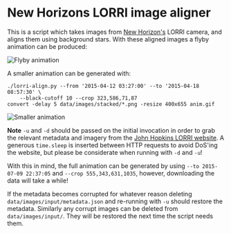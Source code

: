 # New Horizons LORRI image aligner

This is a script which takes images from [New Horizon's](https://en.wikipedia.org/wiki/New_Horizons)
LORRI camera, and aligns them using background stars. With these aligned images
a flyby animation can be produced:

![Flyby animation](http://matthewearl.github.io/assets/lorri-align/anim.gif)

A smaller animation can be generated with:

    ./lorri-align.py --from '2015-04-12 03:27:00' --to '2015-04-18 08:57:30' \
        --black-cutoff 10 --crop 323,586,71,87
    convert -delay 5 data/images/stacked/*.png -resize 400x655 anim.gif

![Smaller animation](http://matthewearl.github.io/assets/lorri-align/anim_small.gif)

**Note** `-u` and `-d` should be passed on the initial invocation in order to
grab the relevant metadata and imagery from the [John Hopkins LORRI website](http://pluto.jhuapl.edu/soc/Pluto-Encounter/index.php).
A generous `time.sleep` is inserted between HTTP requests to avoid DoS'ing the
website, but please be considerate when running with `-d` and `-u`!

With this in mind, the full animation can be generated by using `--to
2015-07-09 22:37:05` and `--crop 555,343,631,1035`, however, downloading the
data will take a while!

If the metadata becomes corrupted for whatever reason deleting
`data/images/input/metadata.json` and re-running with `-u` should restore the
metadata. Similarly any corrupt images can be deleted from
`data/images/input/`. They will be restored the next time the script needs
them.
